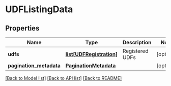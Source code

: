 # UDFListingData

## Properties
Name | Type | Description | Notes
------------ | ------------- | ------------- | -------------
**udfs** | [**list[UDFRegistration]**](UDFRegistration.md) | Registered UDFs | [optional] 
**pagination_metadata** | [**PaginationMetadata**](PaginationMetadata.md) |  | [optional] 

[[Back to Model list]](../README.md#documentation-for-models) [[Back to API list]](../README.md#documentation-for-api-endpoints) [[Back to README]](../README.md)


